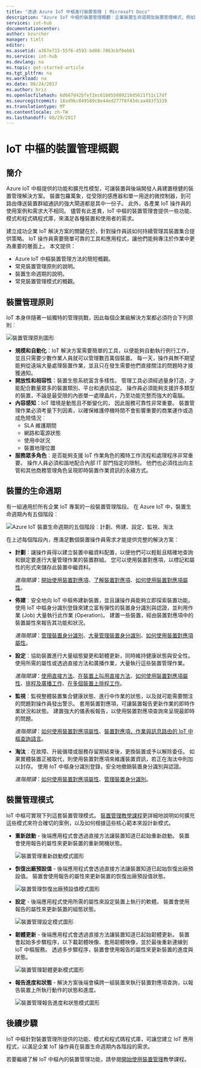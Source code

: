 ```yaml
---
title: "透過 Azure IoT 中樞進行裝置管理 | Microsoft Docs"
description: "Azure IoT 中樞的裝置管理概觀︰企業裝置生命週期及裝置管理模式，例如重新啟動、恢復出廠預設值、韌體更新、設定、裝置對應項、查詢、作業。"
services: iot-hub
documentationcenter: 
author: bzurcher
manager: timlt
editor: 
ms.assetid: a367e715-55f6-4593-bd68-7863cbf0eb81
ms.service: iot-hub
ms.devlang: na
ms.topic: get-started-article
ms.tgt_pltfrm: na
ms.workload: na
ms.date: 08/24/2017
ms.author: briz
ms.openlocfilehash: 6d667d42bfef2ec61b055009210d5621f51c17df
ms.sourcegitcommit: 18ad9bc049589c8e44ed277f8f43dcaa483f3339
ms.translationtype: MT
ms.contentlocale: zh-TW
ms.lasthandoff: 08/29/2017
---
```

# <a name="overview-of-device-management-with-iot-hub"></a>IoT 中樞的裝置管理概觀
## <a name="introduction"></a>簡介
Azure IoT 中樞提供的功能和擴充性模型，可讓裝置與後端開發人員建置穩健的裝置管理解決方案。 裝置包羅萬象，從受限的感應器和單一用途的微控制器，到可路由傳送裝置群組通訊的強大閘道都是其中一份子。  此外，各產業 IoT 操作員的使用案例和需求大不相同。  儘管有此差異，IoT 中樞的裝置管理會提供一些功能、模式和程式碼程式庫，來滿足各種裝置和使用者的需求。

建立成功企業 IoT 解決方案的關鍵在於，針對操作員該如何持續管理其裝置集合提供策略。 IoT 操作員需要簡單可靠的工具和應用程式，讓他們能夠專注於作業中更為重要的層面上。 本文提供：

* Azure IoT 中樞裝置管理方法的簡短概觀。
* 常見裝置管理原則的說明。
* 裝置生命週期的說明。
* 常見裝置管理模式的概觀。

## <a name="device-management-principles"></a>裝置管理原則
IoT 本身伴隨著一組獨特的管理挑戰，因此每個企業級解決方案都必須符合下列原則︰

![裝置管理原則圖形][img-dm_principles]

* **規模和自動化**：IoT 解決方案需要簡單的工具，以便能夠自動執行例行工作，並且只需要少數作業人員就可以管理數百萬個裝置。 每一天，操作員無不期望能夠從遠端大量處理裝置作業，並且只在發生需要他們直接關注的問題時才接獲通知。
* **開放性和相容性**：裝置生態系統富含多樣性。 管理工具必須經過量身打造，才能配合數量眾多的裝置類別、平台和通訊協定。 操作員必須能夠支援許多類型的裝置，不論是最受限的內嵌單一處理晶片，乃至功能完整而強大的電腦。
* **內容感知**：IoT 環境是動態且不斷變化的， 因此服務可靠性非常重要。 裝置管理作業必須考量下列因素，以確保維護停機時間不會影響重要的商業運作或造成危險情況︰
    * SLA 維護期間
    * 網路和電源狀態
    * 使用中狀況
    * 裝置地理位置
* **服務眾多角色**︰是否能夠支援 IoT 作業角色的獨特工作流程和處理程序非常重要。 操作人員必須和諧地配合內部 IT 部門指定的限制。  他們也必須找出向主管和其他商務管理角色呈現即時裝置作業資訊的永續方式。

## <a name="device-lifecycle"></a>裝置的生命週期
有一組通用於所有企業 IoT 專案的一般裝置管理階段。 在 Azure IoT 中，裝置生命週期內有五個階段︰

![Azure IoT 裝置生命週期的五個階段︰計劃、佈建、設定、監視、淘汰][img-device_lifecycle]

在上述每個階段內，應滿足數個裝置操作員需求才能提供完整的解決方案︰

* **計劃**︰讓操作員得以建立裝置中繼資料配置，以便他們可以輕鬆且精確地查詢和鎖定要進行大量管理作業的裝置群組。 您可以使用裝置對應項，以標記和屬性的形式來儲存此裝置中繼資料。
  
    *進階閱讀*：[開始使用裝置對應項][lnk-twins-getstarted]、[了解裝置對應項][lnk-twins-devguide]、[如何使用裝置對應項屬性][lnk-twin-properties]。
* **佈建**︰安全地向 IoT 中樞佈建新裝置，並且讓操作員能夠立即探索裝置功能。  使用 IoT 中樞身分識別登錄來建立富有彈性的裝置身分識別與認證，並利用作業 (Job) 大量執行此作業 (Operation)。 建置一些裝置，經由裝置對應項中的裝置屬性來報告其功能和狀況。
  
    *進階閱讀*：[管理裝置身分識別][lnk-identity-registry]、[大量管理裝置身分識別][lnk-bulk-identity]、[如何使用裝置對應項屬性][lnk-twin-properties]。
* **設定**︰協助裝置進行大量組態變更和韌體更新，同時維持健康狀態與安全性。 使用所需的屬性或透過直接方法和廣播作業，大量執行這些裝置管理作業。
  
    *進階閱讀*：[使用直接方法][lnk-c2d-methods]、[在裝置上叫用直接方法][lnk-methods-devguide]、[如何使用裝置對應項屬性][lnk-twin-properties]、[排程及廣播工作][lnk-jobs]、[在多個裝置上排程工作][lnk-jobs-devguide]。
* **監視**︰監視整體裝置集合健康狀態、進行中作業的狀態，以及就可能需要關注的問題對操作員發出警示。  套用裝置對應項，可讓裝置報告更新作業的即時作業狀況和狀態。 建置強大的儀表板報告，以使用裝置對應項查詢來呈現最即時的問題。
  
    *進階閱讀*：[如何使用裝置對應項屬性][lnk-twin-properties]、[裝置對應項、作業與訊息路由的 IoT 中樞查詢語言][lnk-query-language]。
* **淘汰**︰在故障、升級循環或服務存留期結束後，更換裝置或予以解除委任。  如果實體裝置正被取代，則使用裝置對應項來維護裝置資訊，若正在淘汰中則加以封存。 使用 IoT 中樞身分識別登錄，安全地撤銷裝置身分識別與認證。
  
    *進階閱讀*：[如何使用裝置對應項屬性][lnk-twin-properties]、[管理裝置身分識別][lnk-identity-registry]。

## <a name="device-management-patterns"></a>裝置管理模式
IoT 中樞可實現下列這套裝置管理模式。  [裝置管理教學課程][lnk-get-started]更詳細地說明如何擴充這些模式來符合確切的案例，以及如何根據這些核心範本來設計新模式。

* **重新啟動** - 後端應用程式會透過直接方法讓裝置知道已起始重新啟動。  裝置會使用報告的屬性來更新裝置的重新開機狀態。
  
    ![裝置管理重新啟動模式圖形][img-reboot_pattern]
* **恢復出廠預設值** - 後端應用程式會透過直接方法讓裝置知道已起始恢復出廠預設值。  裝置會使用報告的屬性來更新裝置的恢復出廠預設值狀態。
  
    ![裝置管理恢復出廠預設值模式圖形][img-facreset_pattern]
* **設定** - 後端應用程式使用所需的屬性來設定裝置上執行的軟體。  裝置會使用報告的屬性來更新裝置的組態狀態。
  
    ![裝置管理設定模式圖形][img-config_pattern]
* **韌體更新** - 後端應用程式會透過直接方法讓裝置知道已起始韌體更新。  裝置會起始多步驟程序，以下載韌體映像、套用韌體映像，並於最後重新連線到 IoT 中樞服務。  透過多步驟程序，裝置會使用報告的屬性來更新裝置的進度與狀態。
  
    ![裝置管理韌體更新模式圖形][img-fwupdate_pattern]
* **報告進度和狀態** - 解決方案後端會橫跨一組裝置來執行裝置對應項查詢，以報告裝置上所執行動作的狀態和進度。
  
    ![裝置管理報告進度和狀態模式圖形][img-report_progress_pattern]

## <a name="next-steps"></a>後續步驟
IoT 中樞針對裝置管理所提供的功能、模式和程式碼程式庫，可讓您建立 IoT 應用程式，以滿足企業 IoT 操作員在裝置生命週期內各階段的需求。

若要繼續了解 IoT 中樞內的裝置管理功能，請參閱[開始使用裝置管理][lnk-get-started]教學課程。

<!-- Images and links -->
[img-dm_principles]: media/iot-hub-device-management-overview/image4.png
[img-device_lifecycle]: media/iot-hub-device-management-overview/image5.png
[img-config_pattern]: media/iot-hub-device-management-overview/configuration-pattern.png
[img-facreset_pattern]: media/iot-hub-device-management-overview/facreset-pattern.png
[img-fwupdate_pattern]: media/iot-hub-device-management-overview/fwupdate-pattern.png
[img-reboot_pattern]: media/iot-hub-device-management-overview/reboot-pattern.png
[img-report_progress_pattern]: media/iot-hub-device-management-overview/report-progress-pattern.png

[lnk-twins-devguide]: iot-hub-devguide-device-twins.md
[lnk-get-started]: iot-hub-node-node-device-management-get-started.md
[lnk-twins-getstarted]: iot-hub-node-node-twin-getstarted.md
[lnk-twin-properties]: iot-hub-node-node-twin-how-to-configure.md
[lnk-hub-getstarted]: iot-hub-csharp-csharp-getstarted.md
[lnk-identity-registry]: iot-hub-devguide-identity-registry.md
[lnk-bulk-identity]: iot-hub-bulk-identity-mgmt.md
[lnk-query-language]: iot-hub-devguide-query-language.md
[lnk-c2d-methods]: iot-hub-node-node-direct-methods.md
[lnk-methods-devguide]: iot-hub-devguide-direct-methods.md
[lnk-jobs]: iot-hub-node-node-schedule-jobs.md
[lnk-jobs-devguide]: iot-hub-devguide-jobs.md

